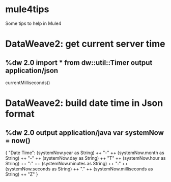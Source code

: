 # mule4tips
Some tips to help in Mule4

# DataWeave2: get current server time

%dw 2.0
import * from dw::util::Timer
output application/json
---
currentMilliseconds()

# DataWeave2: build date time in Json format
%dw 2.0
output application/java
var systemNow = now()
---
{
    "Date Time": (systemNow.year as String) ++ "-" ++ (systemNow.month as String) ++ "-" ++ (systemNow.day as String) ++ "T" ++ (systemNow.hour as String) ++ ":" ++ (systemNow.minutes as String) ++ ":" ++ (systemNow.seconds as String) ++ "." ++ (systemNow.milliseconds as String) ++ "Z"
}

